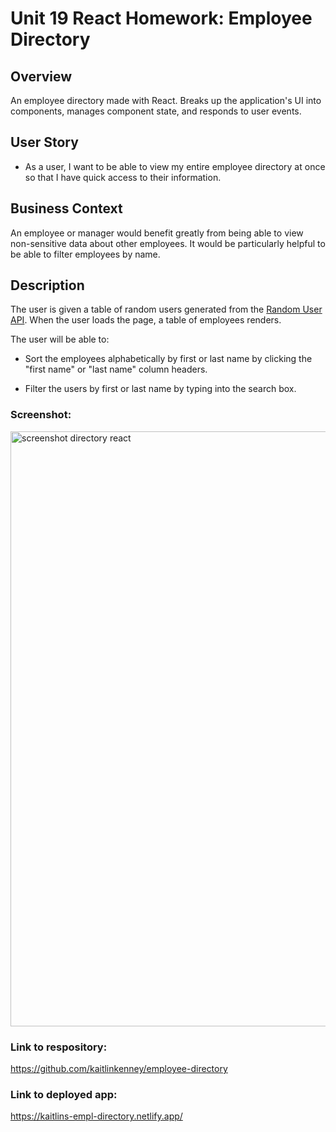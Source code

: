 # Unit 19 React Homework: Employee Directory

## Overview

An employee directory made with React. Breaks up the application's UI into components, manages component state, and responds to user events.

## User Story

* As a user, I want to be able to view my entire employee directory at once so that I have quick access to their information.

## Business Context

An employee or manager would benefit greatly from being able to view non-sensitive data about other employees. It would be particularly helpful to be able to filter employees by name.

## Description

The user is given a table of random users generated from the [Random User API](https://randomuser.me/). When the user loads the page, a table of employees renders. 

The user will be able to:

  * Sort the employees alphabetically by first or last name by clicking the "first name" or "last name" column headers.

  * Filter the users by first or last name by typing into the search box.

### Screenshot:
<img width="952" alt="screenshot directory react" src="https://user-images.githubusercontent.com/67657449/105606437-7de36000-5d67-11eb-92b9-f0f07ac06fd6.png">

### Link to respository: 
https://github.com/kaitlinkenney/employee-directory

### Link to deployed app:
https://kaitlins-empl-directory.netlify.app/
